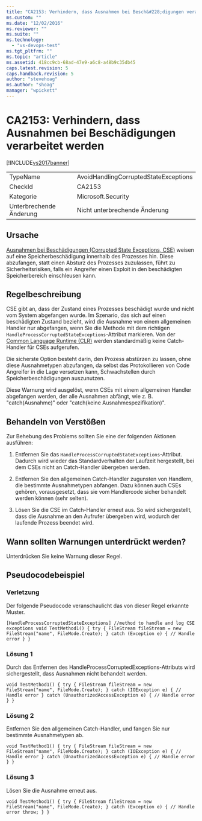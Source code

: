 ```yaml
---
title: "CA2153: Verhindern, dass Ausnahmen bei Besch&#228;digungen verarbeitet werden | Microsoft Docs"
ms.custom: ""
ms.date: "12/02/2016"
ms.reviewer: ""
ms.suite: ""
ms.technology: 
  - "vs-devops-test"
ms.tgt_pltfrm: ""
ms.topic: "article"
ms.assetid: 418cc9cb-68ad-47e9-a6c8-a48b9c35db45
caps.latest.revision: 5
caps.handback.revision: 5
author: "stevehoag"
ms.author: "shoag"
manager: "wpickett"
---
```

# CA2153: Verhindern, dass Ausnahmen bei Besch&#228;digungen verarbeitet werden
[!INCLUDE[vs2017banner](../code-quality/includes/vs2017banner.md)]

|||  
|-|-|  
|TypeName|AvoidHandlingCorruptedStateExceptions|  
|CheckId|CA2153|  
|Kategorie|Microsoft.Security|  
|Unterbrechende Änderung|Nicht unterbrechende Änderung|  
  
## Ursache  
 [Ausnahmen bei Beschädigungen \(Corrupted State Exceptions, CSE\)](https://msdn.microsoft.com/en-us/magazine/dd419661.aspx) weisen auf eine Speicherbeschädigung innerhalb des Prozesses hin. Diese abzufangen, statt einen Absturz des Prozesses zuzulassen, führt zu Sicherheitsrisiken, falls ein Angreifer einen Exploit in den beschädigten Speicherbereich einschleusen kann.  
  
## Regelbeschreibung  
 CSE gibt an, dass der Zustand eines Prozesses beschädigt wurde und nicht vom System abgefangen wurde. Im Szenario, das sich auf einen beschädigten Zustand bezieht, wird die Ausnahme von einem allgemeinen Handler nur abgefangen, wenn Sie die Methode mit dem richtigen `HandleProcessCorruptedStateExceptions`\-Attribut markieren. Von der [Common Language Runtime \(CLR\)](https://msdn.microsoft.com/en-us/library/8bs2ecf4.aspx) werden standardmäßig keine Catch\-Handler für CSEs aufgerufen.  
  
 Die sicherste Option besteht darin, den Prozess abstürzen zu lassen, ohne diese Ausnahmetypen abzufangen, da selbst das Protokollieren von Code Angreifer in die Lage versetzen kann, Schwachstellen durch Speicherbeschädigungen auszunutzen.  
  
 Diese Warnung wird ausgelöst, wenn CSEs mit einem allgemeinen Handler abgefangen werden, der alle Ausnahmen abfängt, wie z. B. "catch\(Ausnahme\)" oder "catch\(keine Ausnahmespezifikation\)".  
  
## Behandeln von Verstößen  
 Zur Behebung des Problems sollten Sie eine der folgenden Aktionen ausführen:  
  
 1. Entfernen Sie das `HandleProcessCorruptedStateExceptions`\-Attribut. Dadurch wird wieder das Standardverhalten der Laufzeit hergestellt, bei dem CSEs nicht an Catch\-Handler übergeben werden.  
  
 2. Entfernen Sie den allgemeinen Catch\-Handler zugunsten von Handlern, die bestimmte Ausnahmetypen abfangen.  Dazu können auch CSEs gehören, vorausgesetzt, dass sie vom Handlercode sicher behandelt werden können \(sehr selten\).  
  
 3. Lösen Sie die CSE im Catch\-Handler erneut aus. So wird sichergestellt, dass die Ausnahme an den Aufrufer übergeben wird, wodurch der laufende Prozess beendet wird.  
  
## Wann sollten Warnungen unterdrückt werden?  
 Unterdrücken Sie keine Warnung dieser Regel.  
  
## Pseudocodebeispiel  
  
### Verletzung  
 Der folgende Pseudocode veranschaulicht das von dieser Regel erkannte Muster.  
  
```  
[HandleProcessCorruptedStateExceptions] //method to handle and log CSE exceptions void TestMethod1() { try { FileStream fileStream = new FileStream("name", FileMode.Create); } catch (Exception e) { // Handle error } }  
```  
  
### Lösung 1  
 Durch das Entfernen des HandleProcessCorruptedExceptions\-Attributs wird sichergestellt, dass Ausnahmen nicht behandelt werden.  
  
```  
void TestMethod1() { try { FileStream fileStream = new FileStream("name", FileMode.Create); } catch (IOException e) { // Handle error } catch (UnauthorizedAccessException e) { // Handle error } }  
```  
  
### Lösung 2  
 Entfernen Sie den allgemeinen Catch\-Handler, und fangen Sie nur bestimmte Ausnahmetypen ab.  
  
```  
void TestMethod1() { try { FileStream fileStream = new FileStream("name", FileMode.Create); } catch (IOException e) { // Handle error } catch (UnauthorizedAccessException e) { // Handle error } }  
```  
  
### Lösung 3  
 Lösen Sie die Ausnahme erneut aus.  
  
```  
void TestMethod1() { try { FileStream fileStream = new FileStream("name", FileMode.Create); } catch (Exception e) { // Handle error throw; } }  
```